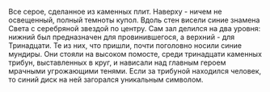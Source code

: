 Все серое, сделанное из каменных плит. Наверху - ничем не освещенный, полный темноты купол. Вдоль стен висели синие знамена Света с серебряной звездой по центру. Сам зал делился на два уровня: нижний был предназначен для провинившегося, а верхний - для Тринадцати. Те из них, что пришли, почти поголовно носили синие мундиры. Они стояли на высоком помосте, среди тринадцати каменных трибун, выставленных в круг, и нависали над главным героем мрачными угрожающими тенями. Если за трибуной находился человек, то синий диск на ней загорался уникальным символом.
